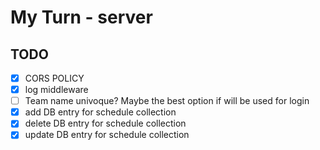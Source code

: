 # My Turn - server

## TODO

- [X] CORS POLICY
- [X] log middleware
- [ ] Team name univoque? Maybe the best option if will be used for login
- [X] add DB entry for schedule collection
- [X] delete DB entry for schedule collection
- [X] update DB entry for schedule collection
